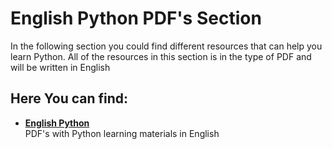 # English Python PDF's Section
In the following section you could find different resources that can help you learn Python.
All of the resources in this section is in the type of PDF and will be written in English


## Here You can find:
* [__English Python__](../English-Python)  
PDF's with Python learning materials in English
